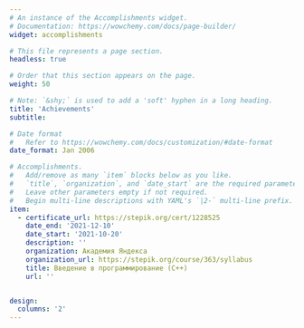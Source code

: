 ```yaml
---
# An instance of the Accomplishments widget.
# Documentation: https://wowchemy.com/docs/page-builder/
widget: accomplishments

# This file represents a page section.
headless: true

# Order that this section appears on the page.
weight: 50

# Note: `&shy;` is used to add a 'soft' hyphen in a long heading.
title: 'Achievements'
subtitle:

# Date format
#   Refer to https://wowchemy.com/docs/customization/#date-format
date_format: Jan 2006

# Accomplishments.
#   Add/remove as many `item` blocks below as you like.
#   `title`, `organization`, and `date_start` are the required parameters.
#   Leave other parameters empty if not required.
#   Begin multi-line descriptions with YAML's `|2-` multi-line prefix.
item:
  - certificate_url: https://stepik.org/cert/1228525
    date_end: '2021-12-10'
    date_start: '2021-10-20'
    description: ''
    organization: Академия Яндекса
    organization_url: https://stepik.org/course/363/syllabus
    title: Введение в программирование (С++)
    url: ''


design:
  columns: '2'
---
```

